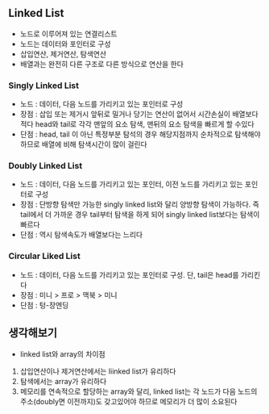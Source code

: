 ## Linked List
- 노드로 이루어져 있는 연결리스트
- 노드는 데이터와 포인터로 구성
- 삽입연산, 제거연산, 탐색연산
- 배열과는 완전히 다른 구조로 다른 방식으로 연산을 한다

### Singly Linked List
- 노드 : 데이터, 다음 노드를 가리키고 있는 포인터로 구성
- 장점 : 삽입 또는 제거시 앞뒤로 밀거나 당기는 연산이 없어서 시간손실이 배열보다 적다
         head와 tail로 각각 맨앞의 요소 탐색, 맨뒤의 요소 탐색을 빠르게 할 수있다
- 단점 : head, tail 이 아닌 특정부분 탐석의 경우 해당지점까지 순차적으로 탐색해야 하므로 배열에 비해 탐색시간이 많이 걸린다

### Doubly Linked List
 - 노드 : 데이터, 다음 노드를 가리키고 있는 포인터, 이전 노드를 가리키고 있는 포인터로 구성
 - 장점 : 단방향 탐색만 가능한 singly linked list와 달리 양방향 탐색이 가능하다. 즉 tail에서 더 가까운 경우 tail부터 탐색을 하게 되어 singly linked list보다는 탐색이 빠르다
 - 단점 : 역시 탐색속도가 배열보다는 느리다 

### Circular Liked List
 - 노드 : 데이터, 다음 노드를 가리키고 있는 포인터로 구성. 단, tail은 head를 가리킨다
 - 장점 : 미니 > 프로 > 맥북 > 미니 
 - 단점 : 텅-장엔딩

## 생각해보기
- linked list와 array의 차이점
1. 삽입연산이나 제거연산에서는 liinked list가 유리하다
1. 탐색에서는 array가 유리하다
1. 메모리를 연속적으로 할당하는 array와 달리, linked list는 각 노드가 다음 노드의 주소(doubly면 이전까지)도 갖고있어야 하므로 메모리가 더 많이 소요된다
